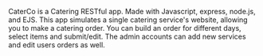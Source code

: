 CaterCo is a Catering RESTful app.
Made with Javascript, express, node.js, and EJS. 
This app simulates a single catering service's website, allowing you to make a catering order. You can build an order for different days, select items and submit/edit.
The admin accounts can add new services and edit users orders as well.
